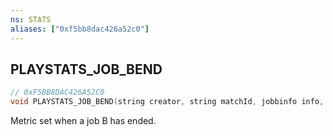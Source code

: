 ```yaml
---
ns: STATS
aliases: ["0xf5bb8dac426a52c0"]
---
```

## PLAYSTATS_JOB_BEND

```c
// 0xF5BB8DAC426A52C0
void PLAYSTATS_JOB_BEND(string creator, string matchId, jobbinfo info, string playlistid);
```

Metric set when a job B has ended.

